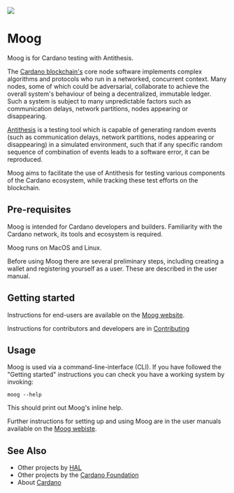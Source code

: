 ![](/assets/tartarus.jpeg)

# Moog

Moog is for Cardano testing with Antithesis.

The [Cardano blockchain's][Cardano] core node software implements complex
algorithms and protocols who run in a networked, concurrent context. Many
nodes, some of which could be adversarial, collaborate to achieve the overall
system's behaviour of being a decentralized, immutable ledger. Such a system is
subject to many unpredictable factors such as communication delays, network
partitions, nodes appearing or disappearing.

[Antithesis][Antithesis] is a testing tool which is capable of generating
random events (such as communication delays, network partitions, nodes
appearing or disappearing) in a simulated environment, such that if any
specific random sequence of combination of events leads to a software error, it
can be reproduced.

Moog aims to facilitate the use of Antithesis for testing various
components of the Cardano ecosystem, while tracking these test efforts on the
blockchain.

## Pre-requisites

Moog is intended for Cardano developers and builders. Familiarity with the
Cardano network, its tools and ecosystem is required.

Moog runs on MacOS and Linux.

Before using Moog there are several preliminary steps, including creating
a wallet and registering yourself as a user. These are described in the
user manual.

## Getting started

Instructions for end-users are available on the [Moog website][Moog].

Instructions for contributors and developers are in
[Contributing](./CONTRIBUTING.md)

## Usage

Moog is used via a command-line-interface (CLI). If you have followed the
"Getting started" instructions you can check you have a working system by
invoking:

```
moog --help
```

This should print out Moog's inline help.

Further instructions for setting up and using Moog are in the user manuals
available on the [Moog webiste][Moog].

## See Also

- Other projects by [HAL][HAL]
- Other projects by the [Cardano Foundation][CF]
- About [Cardano][Cardano]

<!-- MARKDOWN LINKS & IMAGES -->

[Moog]: https://cardano-foundation.github.io/moog
[Antithesis]: https://antithesis.com
[HAL]: https://github.com/cardano-foundation/hal
[CF]: https://github.com/cardano-foundation
[Cardano]: https://cardano.org/
